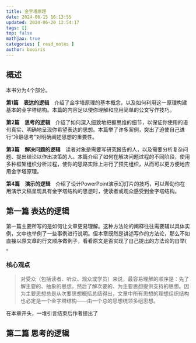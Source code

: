 ```yaml
---
title: 金字塔原理 
date: 2024-06-15 16:13:55 
updated: 2024-06-20 12:54:17
tags: [] 
top: false
mathjax: true
categories: [ read_notes ]
author: booiris
---
```


## 概述

本书分为4个部分。

**第1篇　表达的逻辑**　介绍了金字塔原理的基本概念，以及如何利用这一原理构建基本的金字塔结构。本篇的内容足以使你理解和应用简单的公文写作技巧。

**第2篇　思考的逻辑**　介绍了如何深入细致地把握思维的细节，以保证你使用的语句真实、明确地呈现你希望表达的思想。本篇举了许多案例，突出了迫使自己进行“冷静思考”对明确阐述思想的重要性。

**第3篇　解决问题的逻辑**　读者对象是需要写研究报告的人，以及需要分析复杂问题、提出结论以作出决策的人。本篇介绍了如何在解决问题过程的不同阶段，使用多种框架组织分析过程，使你的思路实际上进行了预先组织，从而可以更方便地应用金字塔原理。

**第4篇　演示的逻辑**　介绍了设计PowerPoint演示幻灯片的技巧，可以帮助你在用演示文稿呈现具有金字塔结构的思想时，使读者或观众感受到金字塔结构。

## 第一篇 表达的逻辑

第一篇主要所写的是如何让文章更易理解。这种方法论的阐释往往需要辅以具体实例，文中也举例了一些事例进行说明。但本章既然是讲述写作的方法论，那么不如直接以原文章的行文顺序做例子，看看原文是否实现了自己提出的方法论的自举( 。

### 核心观点

> 对受众（包括读者、听众、观众或学员）来说，最容易理解的顺序是：先了解主要的、抽象的思想，然后了解次要的、为主要思想提供支持的思想。因为主要思想总是从次要思想概括总结得出，文章中所有思想的理想组织结构也必定是一个金字塔结构——由一个总的思想统领多组思想。

在本章开头，一堆引言结束后作者提出了

## 第二篇 思考的逻辑
